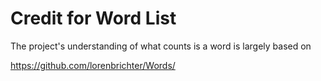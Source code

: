 # Credit for Word List
The project's understanding of what counts is a word is largely based on

https://github.com/lorenbrichter/Words/